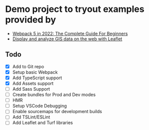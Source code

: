 # Demo project to tryout examples provided by 
- [Webpack 5 in 2022: The Complete Guide For Beginners](https://www.udemy.com/course/webpack-from-beginner-to-advanced/learn/lecture/34709012#overview)
- [Display and analyze GIS data on the web with Leaflet](https://www.udemy.com/course/display-and-analyze-gis-data-on-the-web/learn/lecture/7273050?start=15#overview) 

## Todo
- [x] Add to Git repo
- [x] Setup basic Webpack
- [x] Add TypeScript support
- [x] Add Assets support
- [ ] Add Sass Support
- [ ] Create  bundles for Prod and Dev modes
- [ ] HMR
- [ ] Setup VSCode Debugging
- [ ] Enable sourcemaps for development builds
- [ ] Add TSLint/ESLint
- [ ] Add Leaflet and Turf libraries